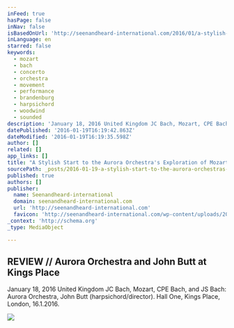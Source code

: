 ```yaml
---
inFeed: true
hasPage: false
inNav: false
isBasedOnUrl: 'http://seenandheard-international.com/2016/01/a-stylish-start-to-the-aurora-orchestras-exploration-of-mozarts-piano-concertos/'
inLanguage: en
starred: false
keywords:
  - mozart
  - bach
  - concerto
  - orchestra
  - movement
  - performance
  - brandenburg
  - harpsichord
  - woodwind
  - sounded
description: 'January 18, 2016 United Kingdom JC Bach, Mozart, CPE Bach, and JS Bach: Aurora Orchestra, John Butt (harpsichord/director). Hall One, Kings Place, London, 16.1.2016.'
datePublished: '2016-01-19T16:19:42.863Z'
dateModified: '2016-01-19T16:19:35.598Z'
author: []
related: []
app_links: []
title: "A Stylish Start to the Aurora Orchestra's Exploration of Mozart's Piano Concertos"
sourcePath: _posts/2016-01-19-a-stylish-start-to-the-aurora-orchestras-exploration-of-moz.md
published: true
authors: []
publisher:
  name: Seenandheard-international
  domain: seenandheard-international.com
  url: 'http://seenandheard-international.com'
  favicon: 'http://seenandheard-international.com/wp-content/uploads/2015/11/sandhlogo1.jpg'
_context: 'http://schema.org'
_type: MediaObject

---
```

<article style=""><h1>REVIEW // Aurora Orchestra and John Butt at Kings Place</h1><p>January 18, 2016 United Kingdom JC Bach, Mozart, CPE Bach, and JS Bach: Aurora Orchestra, John Butt (harpsichord/director). Hall One, Kings Place, London, 16.1.2016.</p><img src="https://s3-us-west-2.amazonaws.com/the-grid-img/p/7f22214eb3e3f4268e84962b4279cdb811e7ab14.jpg" /></article>